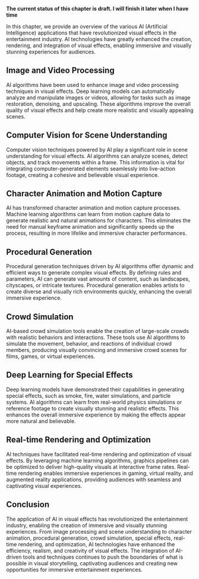 **The current status of this chapter is draft. I will finish it later when I have time**

In this chapter, we provide an overview of the various AI (Artificial Intelligence) applications that have revolutionized visual effects in the entertainment industry. AI technologies have greatly enhanced the creation, rendering, and integration of visual effects, enabling immersive and visually stunning experiences for audiences.

Image and Video Processing
--------------------------

AI algorithms have been used to enhance image and video processing techniques in visual effects. Deep learning models can automatically analyze and manipulate images or videos, allowing for tasks such as image restoration, denoising, and upscaling. These algorithms improve the overall quality of visual effects and help create more realistic and visually appealing scenes.

Computer Vision for Scene Understanding
---------------------------------------

Computer vision techniques powered by AI play a significant role in scene understanding for visual effects. AI algorithms can analyze scenes, detect objects, and track movements within a frame. This information is vital for integrating computer-generated elements seamlessly into live-action footage, creating a cohesive and believable visual experience.

Character Animation and Motion Capture
--------------------------------------

AI has transformed character animation and motion capture processes. Machine learning algorithms can learn from motion capture data to generate realistic and natural animations for characters. This eliminates the need for manual keyframe animation and significantly speeds up the process, resulting in more lifelike and immersive character performances.

Procedural Generation
---------------------

Procedural generation techniques driven by AI algorithms offer dynamic and efficient ways to generate complex visual effects. By defining rules and parameters, AI can generate vast amounts of content, such as landscapes, cityscapes, or intricate textures. Procedural generation enables artists to create diverse and visually rich environments quickly, enhancing the overall immersive experience.

Crowd Simulation
----------------

AI-based crowd simulation tools enable the creation of large-scale crowds with realistic behaviors and interactions. These tools use AI algorithms to simulate the movement, behavior, and reactions of individual crowd members, producing visually convincing and immersive crowd scenes for films, games, or virtual experiences.

Deep Learning for Special Effects
---------------------------------

Deep learning models have demonstrated their capabilities in generating special effects, such as smoke, fire, water simulations, and particle systems. AI algorithms can learn from real-world physics simulations or reference footage to create visually stunning and realistic effects. This enhances the overall immersive experience by making the effects appear more natural and believable.

Real-time Rendering and Optimization
------------------------------------

AI techniques have facilitated real-time rendering and optimization of visual effects. By leveraging machine learning algorithms, graphics pipelines can be optimized to deliver high-quality visuals at interactive frame rates. Real-time rendering enables immersive experiences in gaming, virtual reality, and augmented reality applications, providing audiences with seamless and captivating visual experiences.

Conclusion
----------

The application of AI in visual effects has revolutionized the entertainment industry, enabling the creation of immersive and visually stunning experiences. From image processing and scene understanding to character animation, procedural generation, crowd simulation, special effects, real-time rendering, and optimization, AI technologies have enhanced the efficiency, realism, and creativity of visual effects. The integration of AI-driven tools and techniques continues to push the boundaries of what is possible in visual storytelling, captivating audiences and creating new opportunities for immersive entertainment experiences.
